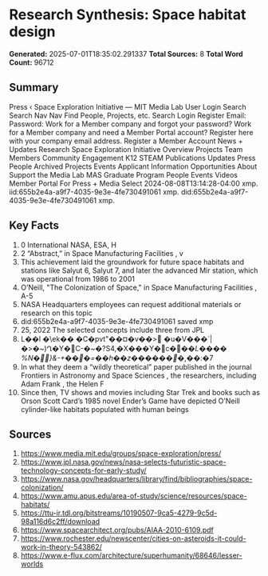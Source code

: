 # Research Synthesis: Space habitat design

**Generated:** 2025-07-01T18:35:02.291337
**Total Sources:** 8
**Total Word Count:** 96712

## Summary

Press ‹ Space Exploration Initiative — MIT Media Lab User Login Search Search Nav Nav Find People, Projects, etc.  Search Login Register Email: Password: Work for a Member company and forgot your password? Work for a Member company and need a Member Portal account? Register here with your company email address.  Register a Member Account News + Updates Research Space Exploration Initiative Overview Projects Team Members Community Engagement K12 STEAM Publications Updates Press People Archived Projects Events Applicant Information Opportunities About Support the Media Lab MAS Graduate Program People Events Videos Member Portal For Press + Media Select 2024-08-08T13:14:28-04:00 xmp. iid:655b2e4a-a9f7-4035-9e3e-4fe730491061 xmp. did:655b2e4a-a9f7-4035-9e3e-4fe730491061 xmp.

## Key Facts

1. 0 International NASA, ESA, H
2. 2 “Abstract,” in Space Manufacturing Facilities , v
3. This achievement laid the groundwork for future space habitats and stations like Salyut 6, Salyut 7, and later the advanced Mir station, which was operational from 1986 to 2001
4. O’Neill, "The Colonization of Space," in Space Manufacturing Facilities , A-5
5. NASA Headquarters employees can request additional materials or research on this topic
6. did:655b2e4a-a9f7-4035-9e3e-4fe730491061 saved xmp
7. 25, 2022 The selected concepts include three from JPL
8. L��l �\ek�� �C�pvt"��¤�v��> �u�V���`|�>�~)Ղ�Y�C-�~�?S4,�X���Y�c��_�L���� %N�}&-+���=��h��z������_�,��:�7
9. In what they deem a “wildly theoretical” paper published in the journal Frontiers in Astronomy and Space Sciences , the researchers, including Adam Frank , the Helen F
10. Since then, TV shows and movies including Star Trek and books such as Orson Scott Card’s 1985 novel Ender’s Game have depicted O’Neill cylinder-like habitats populated with human beings

## Sources

1. https://www.media.mit.edu/groups/space-exploration/press/
2. https://www.jpl.nasa.gov/news/nasa-selects-futuristic-space-technology-concepts-for-early-study/
3. https://www.nasa.gov/headquarters/library/find/bibliographies/space-colonization/
4. https://www.amu.apus.edu/area-of-study/science/resources/space-habitats/
5. https://ttu-ir.tdl.org/bitstreams/10190507-9ca5-4279-9c5d-98a116d6c2ff/download
6. https://www.spacearchitect.org/pubs/AIAA-2010-6109.pdf
7. https://www.rochester.edu/newscenter/cities-on-asteroids-it-could-work-in-theory-543862/
8. https://www.e-flux.com/architecture/superhumanity/68646/lesser-worlds
